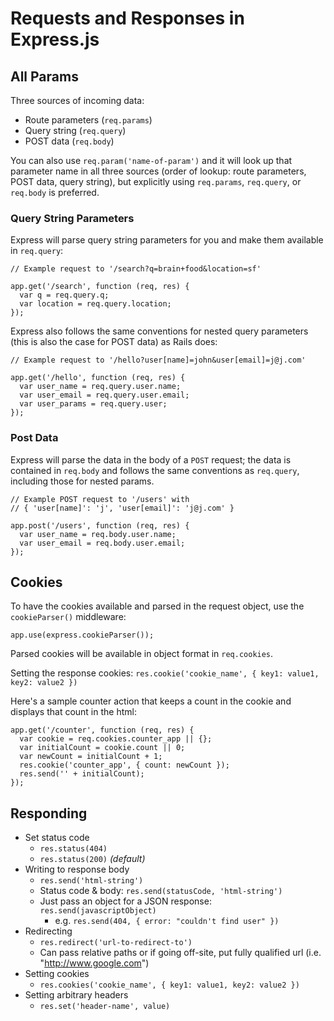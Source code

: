 # Requests and Responses in Express.js

## All Params

Three sources of incoming data:
* Route parameters (`req.params`)
* Query string (`req.query`)
* POST data (`req.body`)

You can also use `req.param('name-of-param')` and it will look up that
parameter name in all three sources (order of lookup: route parameters,
POST data, query string), but explicitly using `req.params`,
`req.query`, or `req.body` is preferred.

### Query String Parameters

Express will parse query string parameters for you and make them
available in `req.query`:

```
// Example request to '/search?q=brain+food&location=sf'

app.get('/search', function (req, res) {
  var q = req.query.q;
  var location = req.query.location;
});
```

Express also follows the same conventions for nested query parameters
(this is also the case for POST data) as Rails does:

```
// Example request to '/hello?user[name]=john&user[email]=j@j.com'

app.get('/hello', function (req, res) {
  var user_name = req.query.user.name;
  var user_email = req.query.user.email;
  var user_params = req.query.user;
});
```

### Post Data

Express will parse the data in the body of a `POST` request; the data is
contained in `req.body` and follows the same conventions as `req.query`,
including those for nested params.

```
// Example POST request to '/users' with 
// { 'user[name]': 'j', 'user[email]': 'j@j.com' }

app.post('/users', function (req, res) {
  var user_name = req.body.user.name;
  var user_email = req.body.user.email;
});
```

## Cookies

To have the cookies available and parsed in the request object, use the
`cookieParser()` middleware:

```
app.use(express.cookieParser());
```

Parsed cookies will be available in object format in `req.cookies`. 

Setting the response cookies: `res.cookie('cookie_name', { key1:
value1, key2: value2 })`

Here's a sample counter action that keeps a count in the cookie and
displays that count in the html:

```
app.get('/counter', function (req, res) {
  var cookie = req.cookies.counter_app || {};
  var initialCount = cookie.count || 0;
  var newCount = initialCount + 1;
  res.cookie('counter_app', { count: newCount });
  res.send('' + initialCount);
});
```

## Responding

* Set status code
  * `res.status(404)`
  * `res.status(200)` *(default)*
* Writing to response body
  * `res.send('html-string')`
  * Status code & body: `res.send(statusCode, 'html-string')`
  * Just pass an object for a JSON response: `res.send(javascriptObject)`
    * e.g. `res.send(404, { error: "couldn't find user" })`
* Redirecting
  * `res.redirect('url-to-redirect-to')`
  * Can pass relative paths or if going off-site, put fully qualified
    url (i.e. "http://www.google.com")
* Setting cookies
  * `res.cookies('cookie_name', { key1: value1, key2: value2 })`
* Setting arbitrary headers
  * `res.set('header-name', value)`


